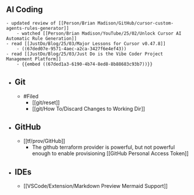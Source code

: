 ## AI Coding
	- updated review of [[Person/Brian Madison/GitHub/cursor-custom-agents-rules-generator]]
		- watched [[Person/Brian Madison/YouTube/25/02/Unlock Cursor AI Automatic Rule Generation]]
	- read [[JustDo/Blog/25/03/Major Lessons for Cursor v0.47.8]]
		- ((67ded07e-9571-4aec-a2ca-3427f6e4ef43))
	- read [[JustDo/Blog/25/03/Just Do is the Vibe Coder Project Management Platform]]
		- {{embed ((67ded1a3-6190-4b74-8ed8-8b88683c93b7))}}
- ## Git
	- #Filed
		- [[git/reset]]
		- [[git/How To/Discard Changes to Working Dir]]
- ## GitHub
	- [[tf/prov/GitHub]]
		- The github terraform provider is powerful, but not powerful enough to enable provisioning [[GitHub Personal Access Token]]
- ## IDEs
	- [[VSCode/Extension/Markdown Preview Mermaid Support]]